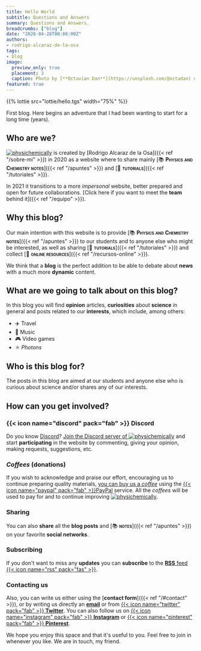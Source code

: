 ```yaml
---
title: Hello World
subtitle: Questions and Answers
summary: Questions and Answers.
breadcrumbs: ["blog"]
date: "2020-04-28T00:00:00Z"
authors:
- rodrigo-alcaraz-de-la-osa
tags:
- blog
image:
  preview_only: true
  placement: 3
  caption: Photo by [**Octavian Dan**](https://unsplash.com/@octadan) on [Unsplash](https://unsplash.com)
featured: true
---
```


{{% lottie src="lottie/hello.tgs" width="75%" %}}

First blog. Here begins an adventure that I had been wanting to start for a long time (years).

## Who are we?

[<img draggable="false" class="icon" alt="physichemically" src="/icon/logo-physichemically.svg">](/) is created by [Rodrigo Alcaraz de la Osa]({{< ref "/sobre-mi" >}}) in 2020 as a website where to share mainly [📚&nbsp;<span style="font-variant:small-caps;">**Physics and Chemistry notes**</span>]({{< ref "/apuntes" >}}) and [🤝&nbsp;<span style="font-variant:small-caps;">**tutorials**</span>]({{< ref "/tutoriales" >}}).

In 2021 it transitions to a more *impersonal* website, better prepared and open for future collaborations. [Click here if you want to meet the **team** behind it]({{< ref "/equipo" >}}).


## Why this blog?

Our main intention with this website is to provide [📚&nbsp;<span style="font-variant:small-caps;">**Physics and Chemistry notes**</span>]({{< ref "/apuntes" >}}) to our students and to anyone else who might be interested, as well as sharing [🤝&nbsp;<span style="font-variant: small-caps;">**tutorials**</span>]({{< ref "/tutoriales" >}}) and collect [🔗&nbsp;<span style="font-variant:small-caps;">**online resources**</span>]({{< ref "/recursos-online" >}}).

We think that a **blog** is the perfect addition to be able to debate about **news** with a much more **dynamic** content.

## What are we going to talk about on this blog?
In this blog you will find **opinion** articles, **curiosities** about **science** in general and posts related to our **interests**, which include, among others:

- ✈️ Travel
- 🎸 Music
- 🎮 Video games
- ⚛️ *Photons*

## Who is this blog for?

The posts in this blog are aimed at our students and anyone else who is curious about science and/or shares any of our interests.

## How can you get involved?

### {{< icon name="discord" pack="fab" >}} Discord

Do you know [Discord](https://discord.com/)? [Join the Discord server of <img draggable="false" class="icon" alt="physichemically" src="/icon/logo-physichemically.svg">](https://discord.gg/kJqPqTJ) and start **participating** in the website by commenting, giving your opinion, making requests, suggestions, etc.

### *Coffees* (donations)

If you wish to acknowledge and praise our effort, encouraging us to continue preparing quality materials, [you can buy us a *coffee*](https://www.paypal.com/donate/?business=5DYE3DLPRQTQG&no_recurring=0&item_name=Thank+you%21+With+your+contribution+you+are+helping+PhysiChemically+continue+to+improve.&currency_code=EUR) using the [{{< icon name="paypal" pack="fab" >}}PayPal](https://www.paypal.com/es/home) service. All the *coffees* will be used to pay for and to continue improving [<img draggable="false" class="icon" alt="physichemically" src="/icon/logo-physichemically.svg">](/).

### Sharing
You can also <strong>share</strong> all the <strong>blog posts</strong> and [📚&nbsp;<span style="font-variant:small-caps;">**notes**</span>]({{< ref "/apuntes" >}}) on your favorite **social networks**.

### Subscribing
If you don't want to miss any **updates** you can **subscribe** to the [**RSS** feed {{< icon name="rss" pack="fas" >}}](index.xml).

### Contacting us
Also, you can write us either using the [**contact form**]({{< ref "/#contact" >}}), or by writing us directly an [**email**](mailto:contact@physichemically.com) or from [{{< icon name="twitter" pack="fab" >}} **Twitter**](https://twitter.com/fqmente). You can also follow us on [{{< icon name="instagram" pack="fab" >}} **Instagram**](https://www.instagram.com/fisiquimicamente/) or [{{< icon name="pinterest" pack="fab" >}} **Pinterest**](https://www.pinterest.es/fisiquimicamente/).

We hope you enjoy this space and that it's useful to you. Feel free to join in whenever you like. We are in touch, my friend.
